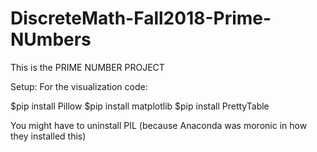 # DiscreteMath-Fall2018-Prime-NUmbers


This is the PRIME NUMBER PROJECT

Setup: For the visualization code:

$pip install Pillow
$pip install matplotlib
$pip install PrettyTable


You might have to uninstall PIL (because Anaconda was moronic in how they installed this)
